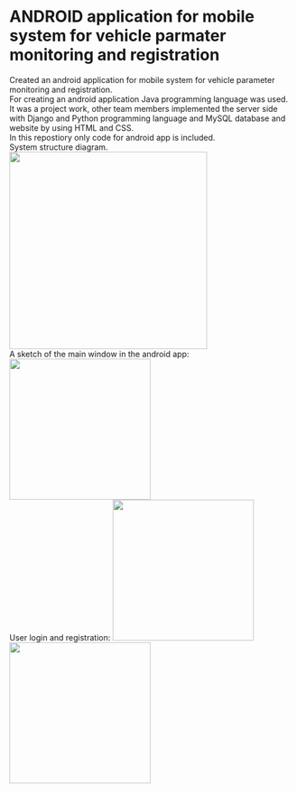 # ANDROID application for mobile system for vehicle parmater monitoring and registration
Created an android application for mobile system for vehicle parameter monitoring and registration.<br />
For creating an android application Java programming language was used.<br />
It was a project work, other team members implemented the server side with Django and Python programming language and MySQL database and website by using HTML and CSS.<br />
In this repostiory only code for android app is included.<br />
System structure diagram.<br />
<img src="https://github.com/user-attachments/assets/8ec29e46-fd89-4204-a35f-25648b6f0fdb" width="350" length="350"><br />
A sketch of the main window in the android app:<br />
<img src="https://github.com/user-attachments/assets/20484479-a71a-42c3-9d45-d6fcf4c549d3" width="250" length="250"><br />
User login and registration:
<img src="https://github.com/user-attachments/assets/28ec1764-c81a-4f42-85c5-33e0edb36a15" width="250" length="250"><br />
<img src="https://github.com/user-attachments/assets/30a41016-b425-44a9-8f09-ca08e4d1afa0" width="250" length="250"><br />
